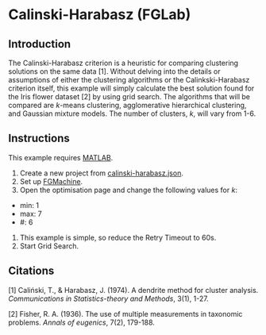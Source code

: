 # Calinski-Harabasz (FGLab)

## Introduction

The Calinski-Harabasz criterion is a heuristic for comparing clustering solutions on the same data [1]. Without delving into the details or assumptions of either the clustering algorithms or the Calinkski-Harabasz criterion itself, this example will simply calculate the best solution found for the Iris flower dataset [2] by using grid search. The algorithms that will be compared are *k*-means clustering, agglomerative hierarchical clustering, and Gaussian mixture models. The number of clusters, *k*, will vary from 1-6.

## Instructions

This example requires [MATLAB](http://uk.mathworks.com/products/matlab/).

1. Create a new project from [calinski-harabasz.json](https://github.com/Kaixhin/FGLab/blob/master/examples/Calinski-Harabasz/calinski-harabasz.json).
1. Set up [FGMachine](https://github.com/Kaixhin/FGMachine/blob/master/examples/Calinski-Harabasz).
1. Open the optimisation page and change the following values for *k*:
  - min: 1
  - max: 7
  - #: 6
1. This example is simple, so reduce the Retry Timeout to 60s.
1. Start Grid Search.

## Citations

[1] Caliński, T., & Harabasz, J. (1974). A dendrite method for cluster analysis. *Communications in Statistics-theory and Methods*, 3(1), 1-27.

[2] Fisher, R. A. (1936). The use of multiple measurements in taxonomic problems. *Annals of eugenics*, 7(2), 179-188.
